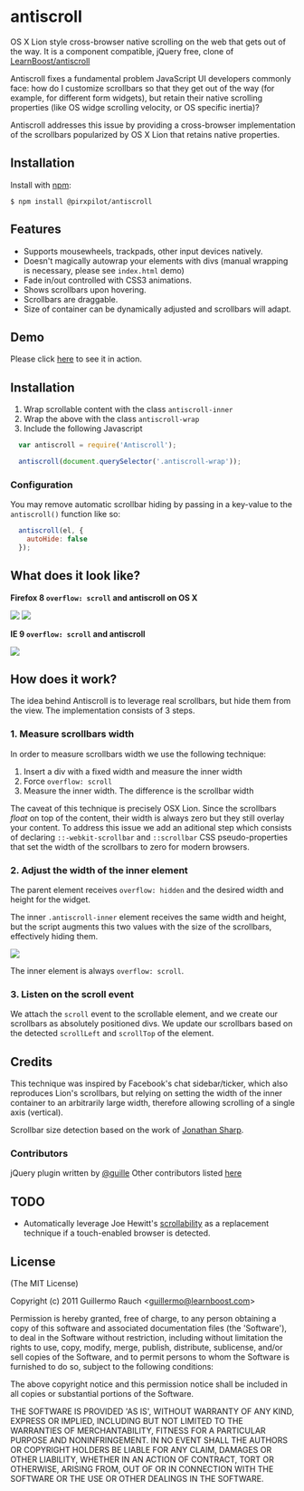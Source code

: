 # antiscroll

OS X Lion style cross-browser native scrolling on the web that gets out of the way.
It is a component compatible, jQuery free, clone of [LearnBoost/antiscroll]

Antiscroll fixes a fundamental problem JavaScript UI developers commonly face:
how do I customize scrollbars so that they get out of the way (for example, for
different form widgets), but retain their native scrolling properties (like OS
widge scrolling velocity, or OS specific inertia)?

Antiscroll addresses this issue by providing a cross-browser implementation of
the scrollbars popularized by OS X Lion that retains native properties.

## Installation

  Install with [npm]:

    $ npm install @pirxpilot/antiscroll

## Features

- Supports mousewheels, trackpads, other input devices natively.
- Doesn't magically autowrap your elements with divs (manual wrapping is necessary,
  please see `index.html` demo)
- Fade in/out controlled with CSS3 animations.
- Shows scrollbars upon hovering.
- Scrollbars are draggable.
- Size of container can be dynamically adjusted and scrollbars will adapt.

## Demo

Please click [here](http://pirxpilot.github.io/antiscroll/) to see it in
action.

## Installation

1. Wrap scrollable content with the class ```antiscroll-inner```
1. Wrap the above with the class ```antiscroll-wrap```
1. Include the following Javascript

```javascript
  var antiscroll = require('Antiscroll');

  antiscroll(document.querySelector('.antiscroll-wrap'));
```

### Configuration

You may remove automatic scrollbar hiding by passing in a key-value to the ```antiscroll()``` function like so:

```javascript
  antiscroll(el, {
    autoHide: false
  });
```

## What does it look like?

**Firefox 8 `overflow: scroll` and antiscroll on OS X**

![](http://f.cl.ly/items/3R0y1P1U3r2c0O3Z2533/Image%202011.11.23%208:42:51%20AM.png)
![](http://f.cl.ly/items/262V403n221p1F3T2S3K/Image%202011.11.23%208:43:32%20AM.png)

**IE 9 `overflow: scroll` and antiscroll**

![](http://f.cl.ly/items/0M0z2t2X42110X3R0313/Image%202011.11.23%2010:35:39%20AM.png)

## How does it work?

The idea behind Antiscroll is to leverage real scrollbars, but hide them from the
view. The implementation consists of 3 steps.

### 1. Measure scrollbars width

In order to measure scrollbars width we use the following technique:

1. Insert a div with a fixed width and measure the inner width
2. Force `overflow: scroll`
3. Measure the inner width. The difference is the scrollbar width

The caveat of this technique is precisely OSX Lion. Since the scrollbars
_float_ on top of the content, their width is always zero but they still
overlay your content. To address this issue we add an aditional step which
consists of declaring `::-webkit-scrollbar` and `::scrollbar` CSS
pseudo-properties that set the width of the scrollbars to zero for modern
browsers.

### 2. Adjust the width of the inner element

The parent element receives `overflow: hidden` and the desired width and height
for the widget.

The inner `.antiscroll-inner` element receives the same width and height, but
the script augments this two values with the size of the scrollbars,
effectively hiding them.

![](http://f.cl.ly/items/431G35281X3t052m3J1V/Image%202011.11.23%2010:42:52%20AM.png)

The inner element is always `overflow: scroll`.

### 3. Listen on the scroll event

We attach the `scroll` event to the scrollable element, and we create our
scrollbars as absolutely positioned divs. We update our scrollbars based on the
detected `scrollLeft` and `scrollTop` of the element.

## Credits

This technique was inspired by Facebook's chat sidebar/ticker, which also reproduces
Lion's scrollbars, but relying on setting the width of the inner container to an
arbitrarily large width, therefore allowing scrolling of a single axis
(vertical).

Scrollbar size detection based on the work of [Jonathan
Sharp](http://jdsharp.us/jQuery/minute/calculate-scrollbar-width.php).

### Contributors

jQuery plugin written by [@guille]
Other contributors listed [here](https://github.com/pirxpilot/antiscroll/graphs/contributors)

## TODO

- Automatically leverage Joe Hewitt's
  [scrollability](https://github.com/joehewitt/scrollability) as a replacement
  technique if a touch-enabled browser is detected.

## License

(The MIT License)

Copyright (c) 2011 Guillermo Rauch &lt;guillermo@learnboost.com&gt;

Permission is hereby granted, free of charge, to any person obtaining
a copy of this software and associated documentation files (the
'Software'), to deal in the Software without restriction, including
without limitation the rights to use, copy, modify, merge, publish,
distribute, sublicense, and/or sell copies of the Software, and to
permit persons to whom the Software is furnished to do so, subject to
the following conditions:

The above copyright notice and this permission notice shall be
included in all copies or substantial portions of the Software.

THE SOFTWARE IS PROVIDED 'AS IS', WITHOUT WARRANTY OF ANY KIND,
EXPRESS OR IMPLIED, INCLUDING BUT NOT LIMITED TO THE WARRANTIES OF
MERCHANTABILITY, FITNESS FOR A PARTICULAR PURPOSE AND NONINFRINGEMENT.
IN NO EVENT SHALL THE AUTHORS OR COPYRIGHT HOLDERS BE LIABLE FOR ANY
CLAIM, DAMAGES OR OTHER LIABILITY, WHETHER IN AN ACTION OF CONTRACT,
TORT OR OTHERWISE, ARISING FROM, OUT OF OR IN CONNECTION WITH THE
SOFTWARE OR THE USE OR OTHER DEALINGS IN THE SOFTWARE.


[LearnBoost/antiscroll]: https://github.com/LearnBoost/antiscroll
[@guille]: https://github.com/guille
[npm]: https://www.npmjs.org/
